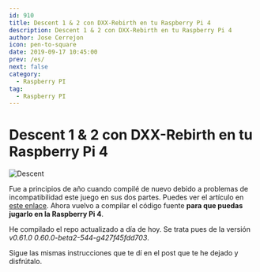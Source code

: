 ```yaml
---
id: 910
title: Descent 1 & 2 con DXX-Rebirth en tu Raspberry Pi 4
description: Descent 1 & 2 con DXX-Rebirth en tu Raspberry Pi 4
author: Jose Cerrejon
icon: pen-to-square
date: 2019-09-17 10:45:00
prev: /es/
next: false
category:
  - Raspberry PI
tag:
  - Raspberry PI
---
```


# Descent 1 & 2 con DXX-Rebirth en tu Raspberry Pi 4

![Descent](/images/2015/03/descent.png)

Fue a principios de año cuando compilé de nuevo debido a problemas de incompatibilidad este juego en sus dos partes. Puedes ver el artículo en [este enlace](/post.php?id=897). Ahora vuelvo a compilar el código fuente **para que puedas jugarlo en la Raspberry Pi 4**.

He compilado el repo actualizado a día de hoy. Se trata pues de la versión *v0.61.0 0.60.0-beta2-544-g427f45fdd703*.

Sigue las mismas instrucciones que te dí en el post que te he dejado y disfrútalo.